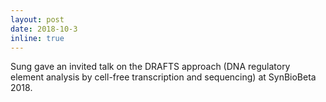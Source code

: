 ```yaml
---
layout: post
date: 2018-10-3
inline: true
---
```


Sung gave an invited talk on the DRAFTS approach (DNA regulatory element analysis by cell-free transcription and sequencing) at SynBioBeta 2018.